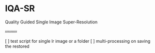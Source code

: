 # IQA-SR
Quality Guided Single Image Super-Resolution

:zzz::zzz::zzz:

[ ] test script for single lr image or a folder
[ ] multi-processing on saving the restored
